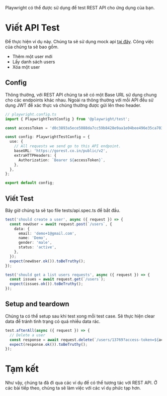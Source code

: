 Playwright có thể được sử dụng để test REST API cho ứng dụng của bạn.

# Viết API Test
Để thực hiện ví dụ này. Chúng ta sẽ sử dụng mock api [tại đây](https://gorest.co.in/). Công việc của chúng ta sẽ bao gồm.
- Thêm một user mới
- Lấy danh sách users
- Xóa một user

## Config
Thông thường, với REST API chúng ta sẽ có một Base URL sử dụng chung cho các endpoints khác nhau. Ngoài ra thông thường với mỗi API đều sử dụng JWT để xác thực và chúng thường được gửi lên theo header.

```ts
// playwright.config.ts
import { PlaywrightTestConfig } from '@playwright/test';

const accessToken = 'd0c3893a5ece5088da7cc59b8428e9aa1e04bee496e35ca70387a567004fa4fa';

const config: PlaywrightTestConfig = {
  use: {
    // All requests we send go to this API endpoint.
    baseURL: 'https://gorest.co.in/public/v2',
    extraHTTPHeaders: {
      Authorization: `Bearer ${accessToken}`,
    },
  },
};

export default config;
```

## Viết Test
Bây giờ chúng ta sẽ tạo file tests/api.spec.ts để bắt đầu.

```ts
test('should create a user', async ({ request }) => {
  const newUser = await request.post(`/users`, {
    data: {
      email: 'demo+1@gmail.com',
      name: 'Demo',
      gender: 'male',
      status: 'active',
    },
  });
  expect(newUser.ok()).toBeTruthy();
});

test('should get a list users requests', async ({ request }) => {
  const issues = await request.get(`/users`);
  expect(issues.ok()).toBeTruthy();
});
```

## Setup and teardown
Chúng ta có thể setup sau khi test xong mỗi test case. Sẽ thực hiện clear data để tránh tình trạng có quá nhiều data rác.
```ts
test.afterAll(async ({ request }) => {
  // Delete a user
  const response = await request.delete(`/users/13769?access-token=${accessToken}`);
  expect(response.ok()).toBeTruthy();
});
```

# Tạm kết
Như vậy, chúng ta đã đi qua các ví dụ để có thể tương tác với REST API. Ở các bài tiếp theo, chúng ta sẽ làm việc với các ví dụ phức tạp hơn.
